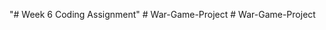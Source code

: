 "# Week 6 Coding Assignment" 
#   W a r - G a m e - P r o j e c t  
 #   W a r - G a m e - P r o j e c t  
 